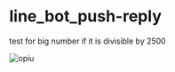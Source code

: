 # line_bot_push-reply

test for big number if it is divisible by 2500


![opiu](https://user-images.githubusercontent.com/120792440/209472105-253a8033-512c-4eef-b485-42dfd7531112.jpg)

